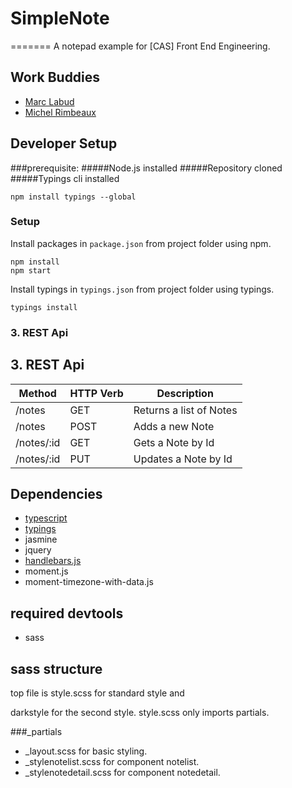 # SimpleNote
=======
A notepad example for [CAS] Front End Engineering.

## Work Buddies
* [Marc Labud](https://github.com/marclabud)
* [Michel Rimbeaux](https://github.com/mrimbeau)

## Developer Setup

###prerequisite:
#####Node.js installed
#####Repository cloned
#####Typings cli installed

    npm install typings --global

### Setup
Install packages in `package.json`  from project folder using npm.

    npm install
    npm start

Install typings in `typings.json`  from project folder using typings.

    typings install


### 3. REST Api

## 3. REST Api
| Method        | HTTP Verb		| Description  |
| ------------- |---------------| -------------|
| /notes     	| GET 			| Returns a list of Notes |
| /notes      	| POST      	| Adds a new Note |
| /notes/:id 	| GET      		| Gets a Note by Id |
| /notes/:id 	| PUT      		| Updates a Note by Id |

## Dependencies

* [typescript](https://github.com/microsoft/typescript.git)
* [typings](https://github.com/typings/typings.git)
* jasmine
* jquery
* [handlebars.js](https://github.com/wycats/handlebars.js/)
* moment.js
* moment-timezone-with-data.js

## required devtools
* sass

## sass structure
top file is style.scss for standard style and

darkstyle for the second style.
style.scss only imports partials.

###_partials
* _layout.scss for basic styling.
* _stylenotelist.scss for component notelist.
* _stylenotedetail.scss for component notedetail.

